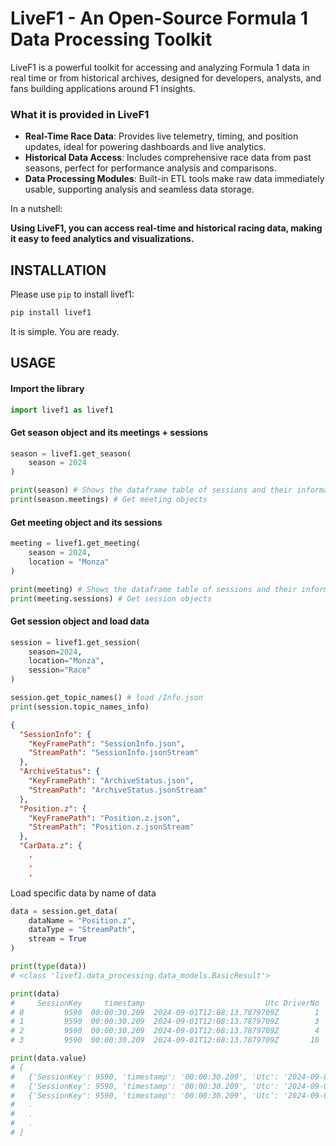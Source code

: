 # LiveF1 - An Open-Source Formula 1 Data Processing Toolkit
LiveF1 is a powerful toolkit for accessing and analyzing Formula 1 data in real time or from historical archives, designed for developers, analysts, and fans building applications around F1 insights.

### What it is provided in LiveF1
- **Real-Time Race Data**: Provides live telemetry, timing, and position updates, ideal for powering dashboards and live analytics.
- **Historical Data Access**: Includes comprehensive race data from past seasons, perfect for performance analysis and comparisons.
- **Data Processing Modules**: Built-in ETL tools make raw data immediately usable, supporting analysis and seamless data storage.

In a nutshell:

**Using LiveF1, you can access real-time and historical racing data, making it easy to feed analytics and visualizations.**

## INSTALLATION
Please use `pip` to install livef1:
```bash
pip install livef1
```

It is simple. You are ready.

## USAGE

#### Import the library
```python
import livef1 as livef1
```

#### Get season object and its meetings + sessions
```python
season = livef1.get_season(
    season = 2024
)

print(season) # Shows the dataframe table of sessions and their informations
print(season.meetings) # Get meeting objects
```

#### Get meeting object and its sessions
```python
meeting = livef1.get_meeting(
    season = 2024,
    location = "Monza"
)

print(meeting) # Shows the dataframe table of sessions and their informations
print(meeting.sessions) # Get session objects
```

#### Get session object and load data
```python
session = livef1.get_session(
    season=2024,
    location="Monza",
    session="Race"
)

session.get_topic_names() # load /Info.json
print(session.topic_names_info)
```

```json
{
  "SessionInfo": {
    "KeyFramePath": "SessionInfo.json",
    "StreamPath": "SessionInfo.jsonStream"
  },
  "ArchiveStatus": {
    "KeyFramePath": "ArchiveStatus.json",
    "StreamPath": "ArchiveStatus.jsonStream"
  },
  "Position.z": {
    "KeyFramePath": "Position.z.json",
    "StreamPath": "Position.z.jsonStream"
  },
  "CarData.z": {
    .
    .
    .
```

Load specific data by name of data
```python
data = session.get_data(
    dataName = "Position.z",
    dataType = "StreamPath",
    stream = True
)

print(type(data))
# <class 'livef1.data_processing.data_models.BasicResult'>

print(data)
#     SessionKey     timestamp                           Utc DriverNo   Status     X      Y     Z
# 0         9590  00:00:30.209  2024-09-01T12:08:13.7879709Z        1  OnTrack     0      0     0
# 1         9590  00:00:30.209  2024-09-01T12:08:13.7879709Z        3  OnTrack     0      0     0
# 2         9590  00:00:30.209  2024-09-01T12:08:13.7879709Z        4  OnTrack     0      0     0
# 3         9590  00:00:30.209  2024-09-01T12:08:13.7879709Z       10  OnTrack     0      0     0

print(data.value)
# [
#   {'SessionKey': 9590, 'timestamp': '00:00:30.209', 'Utc': '2024-09-01T12:08:13.7879709Z', 'DriverNo': '1', 'Status': 'OnTrack', 'X': 0, 'Y': 0, 'Z': 0},
#   {'SessionKey': 9590, 'timestamp': '00:00:30.209', 'Utc': '2024-09-01T12:08:13.7879709Z', 'DriverNo': '3', 'Status': 'OnTrack', 'X': 0, 'Y': 0, 'Z': 0},
#   {'SessionKey': 9590, 'timestamp': '00:00:30.209', 'Utc': '2024-09-01T12:08:13.7879709Z', 'DriverNo': '4', 'Status': 'OnTrack', 'X': 0, 'Y': 0, 'Z': 0},
#   .
#   .
#   .
# ]
```